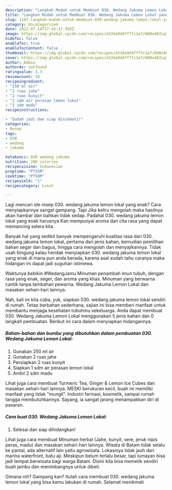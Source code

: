 ```yaml
---
description: "Langkah Mudah untuk Membuat 030. Wedang Jakuma Lemon Lokal yang Enak Banget"
title: "Langkah Mudah untuk Membuat 030. Wedang Jakuma Lemon Lokal yang Enak Banget"
slug: 1107-langkah-mudah-untuk-membuat-030-wedang-jakuma-lemon-lokal-yang-enak-banget
category: Uncategorized
date: 2022-07-14T17:43:17.956Z
image: https://img-global.cpcdn.com/recipes/e53da9d4ffffc1e7/680x482cq70/030-wedang-jakuma-lemon-lokal-foto-resep-utama.jpg
hideToc: false
enableToc: true
enableTocContent: false
thumbnail: https://img-global.cpcdn.com/recipes/e53da9d4ffffc1e7/680x482cq70/030-wedang-jakuma-lemon-lokal-foto-resep-utama.jpg
cover: https://img-global.cpcdn.com/recipes/e53da9d4ffffc1e7/680x482cq70/030-wedang-jakuma-lemon-lokal-foto-resep-utama.jpg
author: Admin
authorAv: notfound
ratingvalue: 3.3
reviewcount: 18
recipeingredient:
- "250 ml air"
- "2 ruas jahe"
- "2 ruas kunyit"
- "1 sdm air perasan lemon lokal"
- "2 sdm madu"
recipeinstructions:

- "Sudah jadi dan siap dinikmati!"
categories:
- Resep
tags:
- 030
- wedang
- jakuma

katakunci: 030 wedang jakuma 
nutrition: 200 calories
recipecuisine: Indonesian
preptime: "PT35M"
cooktime: "PT58M"
recipeyield: "1"
recipecategory: Lunch

---
```



Lagi mencari ide resep 030. wedang jakuma lemon lokal yang enak? Cara menyiapkannya sangat gampang. Tapi Jika keliru mengolah maka hasilnya akan hambar dan bahkan tidak sedap. Padahal 030. wedang jakuma lemon lokal yang enak harusnya Kan mempunyai aroma dan cita rasa yang dapat memancing selera kita.


Banyak hal yang sedikit banyak mempengaruhi kualitas rasa dari 030. wedang jakuma lemon lokal, pertama dari jenis bahan, kemudian pemilihan bahan segar dan bagus, hingga cara mengolah dan menyajikannya. Tidak usah bingung kalau hendak menyiapkan 030. wedang jakuma lemon lokal yang enak di mana pun anda berada, karena asal sudah tahu caranya maka hidangan ini dapat jadi suguhan istimewa.

Waktunya bebikin #WedangJamu Minuman penambah imun tubuh, dengan rasa yang enak, seger, dan aroma yang khas. Minuman yang berwarna cantik tanpa tambahan pewarna. Wedang Jakuma Lemon Lokal dan masakan sehari-hari lainnya.


Nah, kali ini kita coba, yuk, siapkan 030. wedang jakuma lemon lokal sendiri di rumah. Tetap berbahan sederhana, sajian ini bisa memberi manfaat untuk membantu menjaga kesehatan tubuhmu sekeluarga. Anda dapat membuat 030. Wedang Jakuma Lemon Lokal menggunakan 5 jenis bahan dan 0 langkah pembuatan. Berikut ini cara dalam menyiapkan hidangannya.

<!--inarticleads1-->

##### Bahan-bahan dan bumbu yang dibutuhkan dalam pembuatan 030. Wedang Jakuma Lemon Lokal:

1. Gunakan 250 ml air
1. Gunakan 2 ruas jahe
1. Persiapkan 2 ruas kunyit
1. Siapkan 1 sdm air perasan lemon lokal
1. Ambil 2 sdm madu


Lihat juga cara membuat Turmeric Tea, Ginger &amp; Lemon Ice Cubes dan masakan sehari-hari lainnya. MESKI berukuran kecil, buah ini memiliki manfaat yang tidak &#34;mungil&#34;. Industri farmasi, kosmetik, sampai rumah tangga membutuhkannya. Sayang, ia sangat jarang menampakkan diri di pasaran. 

<!--inarticleads2-->

##### Cara buat 030. Wedang Jakuma Lemon Lokal:


1. Selesai dan siap dihidangkan!

Lihat juga cara membuat Minuman herbal (Jahe, kunyit, sere, jeruk nipis peras, madu) dan masakan sehari-hari lainnya. Wisata di Batam tidak selalu ke pantai, ada alternatif lain yaitu agrowisata. Lokasinya tidak jauh dari marina waterfront, batu aji. Meskipun belum terlalu besar, tapi lumayan bisa jadi tempat berwisata bagi warga Batam. Disini kita bisa memetik sendiri buah jambu dan menimbangnya untuk dibeli. 

Gimana nih? Gampang kan? Itulah cara membuat 030. wedang jakuma lemon lokal yang bisa kamu lakukan di rumah. Selamat menikmati
